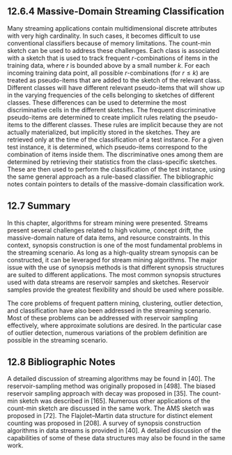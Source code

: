 
## 12.6.4 Massive-Domain Streaming Classification

Many streaming applications contain multidimensional discrete attributes with very high cardinality. In such cases, it becomes difficult to use conventional classifiers because of memory limitations. The count-min sketch can be used to address these challenges. Each class is associated with a sketch that is used to track frequent $r$-combinations of items in the training data, where $r$ is bounded above by a small number $k$. For each incoming training data point, all possible $r$-combinations (for $r \leq k$) are treated as pseudo-items that are added to the sketch of the relevant class. Different classes will have different relevant pseudo-items that will show up in the varying frequencies of the cells belonging to sketches of different classes. These differences can be used to determine the most discriminative cells in the different sketches. The frequent discriminative pseudo-items are determined to create implicit rules relating the pseudo-items to the different classes. These rules are implicit because they are not actually materialized, but implicitly stored in the sketches. They are retrieved only at the time of the classification of a test instance. For a given test instance, it is determined, which pseudo-items correspond to the combination of items inside them. The discriminative ones among them are determined by retrieving their statistics from the class-specific sketches. These are then used to perform the classification of the test instance, using the same general approach as a rule-based classifier. The bibliographic notes contain pointers to details of the massive-domain classification work.

## 12.7 Summary

In this chapter, algorithms for stream mining were presented. Streams present several challenges related to high volume, concept drift, the massive-domain nature of data items, and resource constraints. In this context, synopsis construction is one of the most fundamental problems in the streaming scenario. As long as a high-quality stream synopsis can be constructed, it can be leveraged for stream mining algorithms. The major issue with the use of synopsis methods is that different synopsis structures are suited to different applications. The most common synopsis structures used with data streams are reservoir samples and sketches. Reservoir samples provide the greatest flexibility and should be used where possible.

The core problems of frequent pattern mining, clustering, outlier detection, and classification have also been addressed in the streaming scenario. Most of these problems can be addressed with reservoir sampling effectively, where approximate solutions are desired. In the particular case of outlier detection, numerous variations of the problem definition are possible in the streaming scenario.

## 12.8 Bibliographic Notes

A detailed discussion of streaming algorithms may be found in [40]. The reservoir-sampling method was originally proposed in [498]. The biased reservoir sampling approach with decay was proposed in [35]. The count-min sketch was described in [165]. Numerous other applications of the count-min sketch are discussed in the same work. The AMS sketch was proposed in [72]. The Flajolet–Martin data structure for distinct element counting was proposed in [208]. A survey of synopsis construction algorithms in data streams is provided in [40]. A detailed discussion of the capabilities of some of these data structures may also be found in the same work.
